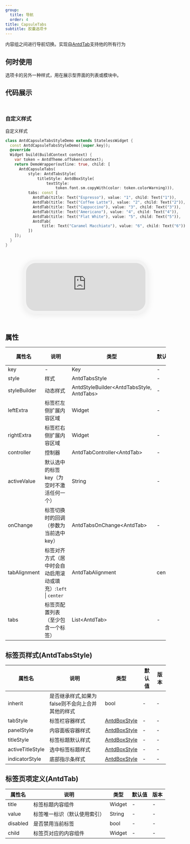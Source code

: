 ```yaml
---
group:
  title: 导航
  order: 4
title: CapsuleTabs
subtitle: 胶囊选项卡
---
```

内容组之间进行导航切换。实现自[AntdTab](/antd-tab)支持他的所有行为
## 何时使用
选项卡的另外一种样式，用在展示型界面的列表或模块中。

## 代码展示

<div class='preview-container'>
<div>

### 自定义样式

自定义样式

```dart
class AntdCapsuleTabsStyleDemo extends StatelessWidget {
  const AntdCapsuleTabsStyleDemo({super.key});
  @override
  Widget build(BuildContext context) {
    var token = AntdTheme.ofToken(context);
    return DemoWrapper(outline: true, child: [
      AntdCapsuleTabs(
          style: AntdTabsStyle(
              titleStyle: AntdBoxStyle(
                  textStyle:
                      token.font.sm.copyWith(color: token.colorWarning))),
          tabs: const [
            AntdTab(title: Text("Espresso"), value: "1", child: Text("1")),
            AntdTab(title: Text("Coffee Latte"), value: "2", child: Text("2")),
            AntdTab(title: Text("Cappuccino"), value: "3", child: Text("3")),
            AntdTab(title: Text("Americano"), value: "4", child: Text("4")),
            AntdTab(title: Text("Flat White"), value: "5", child: Text("5")),
            AntdTab(
                title: Text("Caramel Macchiato"), value: "6", child: Text("6"))
          ])
    ]);
  }
}

```

</div>
<div class='phone-preview'>
<iframe src='https://opensourcenocode.github.io/antd-flutter?target=AntdCapsuleTabs'></iframe>
</div>
</div>

  <style>
.preview-container {
  display: flex;
  gap: 24px;
  margin: 32px 0;
  align-items: start;
}

.phone-preview {
  flex: 1;
  min-width: 375px;
  max-width: 375px;
  border: 10px solid #f3f3f3;
  border-radius: 40px;
  background: #fff;
  box-shadow: 0 4px 20px rgba(0, 0, 0, 0.08);
  overflow: hidden;
  height: 652px;
  width: 393px;
  position: sticky;
  top: 80px;
}

.phone-preview iframe {
  width: 100%;
  height: 100%;
  border: none;
}

.code-block {
  max-height: 100%;
  margin: 16px 0;
  overflow-y: scroll;
}

.dumi-default-source-code {
  margin: 0 !important;
}

.markdown .dumi-default-source-code >pre.prism-code {
  padding: 12px !important;
  font-size: 12px !important;
}

@media (max-width: 960px) {
  .preview-container {
    flex-direction: column;
  }
  
  .phone-preview {
    width: 100%;
    max-width: 375px;
    margin: 0 auto 24px;
    position: static;
  }
}

/* Dart 代码高亮主题 - 基于 VS Code 暗色主题优化 */
.prism-code {
  display: block;
  overflow-x: auto;
  padding: 1em;
  border-radius: 6px;
  font-family: 'Fira Code', 'Consolas', 'Monaco', monospace;
  font-size: 14px;
  line-height: 1.5;
  color: #d4d4d4;
  background: #1e1e1e;
}

/* 基础元素 */
.prism-code .hljs-keyword { color: #569cd6; font-weight: bold; }          /* 关键字 */
.prism-code .hljs-built_in { color: #4ec9b0; }                           /* 内置类型 */
.prism-code .hljs-type { color: #4ec9b0; }                               /* 类型声明 */
.prism-code .hljs-literal { color: #569cd6; }                            /* 字面量 */
.prism-code .hljs-number { color: #b5cea8; }                             /* 数字 */
.prism-code .hljs-string { color: #ce9178; }                             /* 字符串 */
.prism-code .hljs-comment { color: #6a9955; font-style: italic; }        /* 注释 */
.prism-code .hljs-meta { color: #9b9b9b; }                               /* 元信息 */

/* Dart 特有元素 */
.prism-code .hljs-constant { color: #4fc1ff; }                           /* const/final */
.prism-code .hljs-function { color: #dcdcaa; }                           /* 函数名 */
.prism-code .hljs-title.class_ { color: #4ec9b0; text-decoration: underline; } /* 类名 */
.prism-code .hljs-params { color: #9cdcfe; }                             /* 参数 */
.prism-code .hljs-variable { color: #9cdcfe; }                           /* 变量 */
.prism-code .hljs-annotation { color: #d4d4d4; background: #3a3a3a; }    /* 注解 */
.prism-code .hljs-punctuation { color: #d4d4d4; }                        /* 标点符号 */

/* 特殊增强 */
.prism-code .hljs-constructor { color: #c586c0; }                        /* 构造函数 */
.prism-code .hljs-named-parameter { color: #9cdcfe; font-style: italic; }/* 命名参数 */
.prism-code .hljs-generic { color: #4ec9b0; opacity: 0.8; }              /* 泛型符号 */
.prism-code .hljs-typedef { color: #4ec9b0; text-decoration: underline; }/* typedef */

/* 行号样式 (可选) */
.prism-code .hljs-ln-numbers {
  color: #858585;
  text-align: right;
  padding-right: 12px;
}
</style>

## 属性
| 属性名 | 说明 | 类型 | 默认值 | 版本 |
| --- | --- | --- | --- | --- |
| key | - | Key | - | - |
| style | 样式 | AntdTabsStyle | - | - |
| styleBuilder | 动态样式 | AntdStyleBuilder&lt;AntdTabsStyle, AntdTabs&gt; | - | - |
| leftExtra | 标签栏左侧扩展内容区域 | Widget | - | - |
| rightExtra | 标签栏右侧扩展内容区域 | Widget | - | - |
| controller | 控制器 | AntdTabController&lt;AntdTab&gt; | - | - |
| activeValue | 默认选中的标签key（为空时不激活任何一个） | String | - | - |
| onChange | 标签切换时的回调（参数为当前选中key） | AntdTabsOnChange&lt;AntdTab&gt; | - | - |
| tabAlignment | 标签对齐方式（居中时会自动启用滚动或填充）:`left` \| `center` | AntdTabAlignment | center | - |
| tabs | 标签页配置列表（至少包含一个标签） | List&lt;AntdTab&gt; | - | - |


## 标签页样式(AntdTabsStyle) <a id='AntdTabsStyle'></a>
| 属性名 | 说明 | 类型 | 默认值 | 版本 |
| --- | --- | --- | --- | --- |
| inherit | 是否继承样式,如果为false则不会向上合并其他的样式 | bool | - | - |
| tabStyle | 标签栏容器样式 | [AntdBoxStyle](../components/antd-box/#AntdBoxStyle) | - | - |
| panelStyle | 内容面板容器样式 | [AntdBoxStyle](../components/antd-box/#AntdBoxStyle) | - | - |
| titleStyle | 标签标题默认样式 | [AntdBoxStyle](../components/antd-box/#AntdBoxStyle) | - | - |
| activeTitleStyle | 选中标签标题样式 | [AntdBoxStyle](../components/antd-box/#AntdBoxStyle) | - | - |
| indicatorStyle | 底部指示条样式 | [AntdBoxStyle](../components/antd-box/#AntdBoxStyle) | - | - |

## 标签页项定义(AntdTab) <a id='AntdTab'></a>
| 属性名 | 说明 | 类型 | 默认值 | 版本 |
| --- | --- | --- | --- | --- |
| title | 标签标题内容组件 | Widget | - | - |
| value | 标签唯一标识（默认使用索引） | String | - | - |
| disabled | 是否禁用当前标签 | bool | - | - |
| child | 标签页对应的内容组件 | Widget | - | - |


